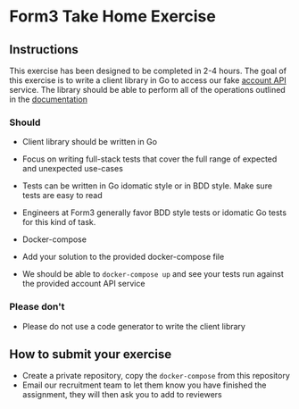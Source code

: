 # Form3 Take Home Exercise

## Instructions

This exercise has been designed to be completed in 2-4 hours. The goal of this exercise is to write a client library in Go to access our fake [account API](http://api-docs.form3.tech/api.html#organisation-accounts) service. The library should be able to perform all of the operations outlined in the [documentation](http://api-docs.form3.tech/api.html#organisation-accounts)

### Should
- Client library should be written in Go
- Focus on writing full-stack tests that cover the full range of expected and unexpected use-cases
 - Tests can be written in Go idomatic style or in BDD style. Make sure tests are easy to read
 - Engineers at Form3 generally favor BDD style tests or idomatic Go tests for this kind of task.
 
- Docker-compose
 - Add your solution to the provided docker-compose file
 - We should be able to `docker-compose up` and see your tests run against the provided account API service 

 
### Please don't
- Please do not use a code generator to write the client library


## How to submit your exercise
- Create a private repository, copy the `docker-compose` from this repository
- Email our recruitment team to let them know you have finished the assignment, they will then ask you to add to reviewers
